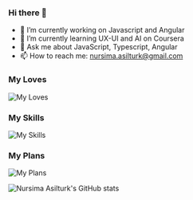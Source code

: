 ### Hi there 👋

- 🔭 I’m currently working on Javascript and Angular
- 🌱 I’m currently learning UX-UI and AI on Coursera
- 💬 Ask me about JavaScript, Typescript, Angular
- 📫 How to reach me: [nursima.asilturk@gmail.com](mailto:nursima.asilturk@gmail.com)

### My Loves
![My Loves](https://skillicons.dev/icons?i=html,css,javascript,angular)

### My Skills
![My Skills](https://skillicons.dev/icons?i=html,css,sass,typescript,javascript,angular,rxjs)

### My Plans
![My Plans](https://skillicons.dev/icons?i=nextjs,vuejs,tailwind,threejs,laravel,firebase)

![Nursima Asilturk's GitHub stats](https://github-readme-stats.vercel.app/api?username=Nursimaasilturk&theme=gotham&show_icons=true)
